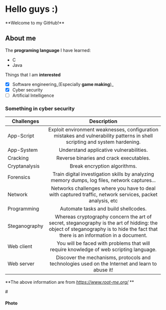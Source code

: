 <h1>Hello guys :)</h1>
**Welcome to my GitHub!**
<h2>About me</h2>

The **programing language** I have learned:
* C
* Java

Things that I am **interested**
- [X] Software engineering_(Especially **game making**)_
- [X] Cyber security
- [ ] Artificial Intelligence

<h3>Something in cyber security</h3>

| Challenges | Description |
|------------|:-----------:|
| App-Script | Exploit environment weaknesses, configuration mistakes and vulnerability patterns in shell scripting and system hardening. |
| App-System | Understand applicative vulnerabilities. |
| Cracking | Reverse binaries and crack executables. |
| Cryptanalysis | Break encryption algorithms. |
| Forensics | Train digital investigation skills by analyzing memory dumps, log files, network captures... |
| Network | Networks challenges where you have to deal with captured traffic, network services, packet analysis, etc |
| Programming | Automate tasks and build shellcodes. |
| Steganography | Whereas cryptography concern the art of secret, steganography is the art of hidding: the object of steganography is to hide the fact that there is an information in a document. |
| Web client | You will be faced with problems that will require knowledge of web scripting language. |
| Web server | Discover the mechanisms, protocols and technologies used on the Internet and learn to abuse it! |

**The above information are from *https://www.root-me.org/* **

#<h4>Photo</h4>


